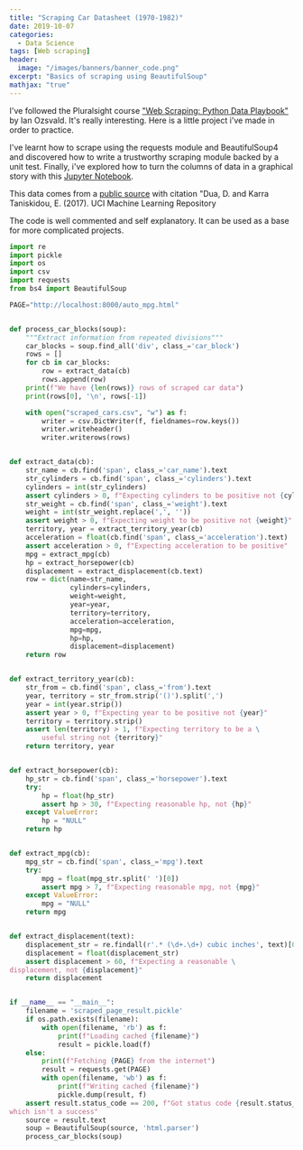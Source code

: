 ```yaml
---
title: "Scraping Car Datasheet (1970-1982)"
date: 2019-10-07
categories:
  - Data Science
tags: [Web scraping]
header:
  image: "/images/banners/banner_code.png"
excerpt: "Basics of scraping using BeautifulSoup"
mathjax: "true"
---
```


I've followed the Pluralsight course ["Web Scraping: Python Data Playbook"](https://www.pluralsight.com/courses/web-scraping-python-data-playbook) by Ian Ozsvald. It's really interesting. Here is a little project i've made in order to practice.

I've learnt how to scrape using the requests module and BeautifulSoup4 and discovered how to write a trustworthy scraping module backed by a unit test. Finally, i've explored how to turn the columns of data in a graphical story with this [Jupyter Notebook](https://github.com/obrunet/Web_Scraping_Projects/blob/master/2019-10-07-car_datasheet/making_scraped_data_usable.ipynb).

This data comes from a [public source](https://archive.ics.uci.edu/ml/datasets/Auto%2BMPG) with citation "Dua, D. and Karra Taniskidou, E. (2017). UCI Machine Learning Repository

The code is well commented and self explanatory. It can be used as a base for more complicated projects.


```python
import re
import pickle
import os
import csv
import requests
from bs4 import BeautifulSoup

PAGE="http://localhost:8000/auto_mpg.html"


def process_car_blocks(soup):
    """Extract information from repeated divisions"""
    car_blocks = soup.find_all('div', class_='car_block')
    rows = []
    for cb in car_blocks:
        row = extract_data(cb)
        rows.append(row)
    print(f"We have {len(rows)} rows of scraped car data")
    print(rows[0], '\n', rows[-1])

    with open("scraped_cars.csv", "w") as f:
        writer = csv.DictWriter(f, fieldnames=row.keys())
        writer.writeheader()
        writer.writerows(rows)


def extract_data(cb):
    str_name = cb.find('span', class_='car_name').text
    str_cylinders = cb.find('span', class_='cylinders').text
    cylinders = int(str_cylinders)
    assert cylinders > 0, f"Expecting cylinders to be positive not {cylinders}"
    str_weight = cb.find('span', class_='weight').text
    weight = int(str_weight.replace(',', ''))
    assert weight > 0, f"Expecting weight to be positive not {weight}"
    territory, year = extract_territory_year(cb)
    acceleration = float(cb.find('span', class_='acceleration').text)
    assert acceleration > 0, f"Expecting acceleration to be positive"
    mpg = extract_mpg(cb)
    hp = extract_horsepower(cb)
    displacement = extract_displacement(cb.text)
    row = dict(name=str_name,
               cylinders=cylinders,
               weight=weight,
               year=year,
               territory=territory,
               acceleration=acceleration,
               mpg=mpg,
               hp=hp,
               displacement=displacement)
    return row


def extract_territory_year(cb):
    str_from = cb.find('span', class_='from').text
    year, territory = str_from.strip('()').split(',')
    year = int(year.strip())
    assert year > 0, f"Expecting year to be positive not {year}"
    territory = territory.strip()
    assert len(territory) > 1, f"Expecting territory to be a \
        useful string not {territory}"
    return territory, year


def extract_horsepower(cb):
    hp_str = cb.find('span', class_='horsepower').text
    try:
        hp = float(hp_str)
        assert hp > 30, f"Expecting reasonable hp, not {hp}"
    except ValueError:
        hp = "NULL"
    return hp


def extract_mpg(cb):
    mpg_str = cb.find('span', class_='mpg').text
    try:
        mpg = float(mpg_str.split(' ')[0])
        assert mpg > 7, f"Expecting reasonable mpg, not {mpg}"
    except ValueError:
        mpg = "NULL"
    return mpg


def extract_displacement(text):
    displacement_str = re.findall(r'.* (\d+.\d+) cubic inches', text)[0]
    displacement = float(displacement_str)
    assert displacement > 60, f"Expecting a reasonable \
displacement, not {displacement}"
    return displacement


if __name__ == "__main__":
    filename = 'scraped_page_result.pickle'
    if os.path.exists(filename):
        with open(filename, 'rb') as f:
            print(f"Loading cached {filename}")
            result = pickle.load(f)
    else:
        print(f"Fetching {PAGE} from the internet")
        result = requests.get(PAGE)
        with open(filename, 'wb') as f:
            print(f"Writing cached {filename}")
            pickle.dump(result, f)
    assert result.status_code == 200, f"Got status code {result.status_code} \
which isn't a success"
    source = result.text
    soup = BeautifulSoup(source, 'html.parser')
    process_car_blocks(soup)
```